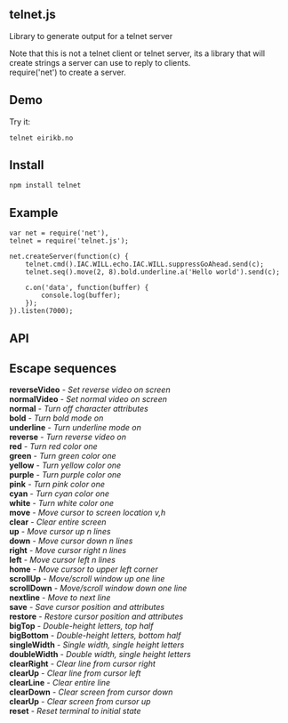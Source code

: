 telnet.js
-

Library to generate output for a telnet server

Note that this is not a telnet client or telnet server, its a library that will create strings a server can use to reply to clients.  
require('net') to create a server.

Demo
--
Try it:

    telnet eirikb.no

Install
--

    npm install telnet

Example
--

    var net = require('net'),
    telnet = require('telnet.js');

    net.createServer(function(c) {
        telnet.cmd().IAC.WILL.echo.IAC.WILL.suppressGoAhead.send(c);
        telnet.seq().move(2, 8).bold.underline.a('Hello world').send(c);

        c.on('data', function(buffer) {
            console.log(buffer);
        });
    }).listen(7000);

API
--

Escape sequences
---

<b>reverseVideo</b> - <i>Set reverse video on screen</i>  
<b>normalVideo</b> - <i>Set normal video on screen</i>  
<b>normal</b>  - <i>Turn off character attributes</i>  
<b>bold</b> - <i>Turn bold mode on</i>  
<b>underline</b> - <i> Turn underline mode on</i>  
<b>reverse</b> - <i> Turn reverse video on</i>  
<b>red</b> - <i>Turn red color one</i>  
<b>green</b> - <i>Turn green color one</i>  
<b>yellow</b> - <i>Turn yellow color one</i>  
<b>purple</b> - <i>Turn purple color one</i>  
<b>pink</b> - <i>Turn pink color one</i>  
<b>cyan</b> - <i>Turn cyan color one</i>  
<b>white</b> - <i>Turn white color one</i>  
<b>move</b> - <i> Move cursor to screen location v,h</i>  
<b>clear</b> - <i> Clear entire screen</i>  
<b>up</b> - <i> Move cursor up n lines</i>  
<b>down</b> - <i> Move cursor down n lines</i>  
<b>right</b> - <i> Move cursor right n lines</i>  
<b>left</b> - <i> Move cursor left n lines</i>  
<b>home</b> - <i> Move cursor to upper left corner</i>  
<b>scrollUp</b> - <i> Move/scroll window up one line</i>  
<b>scrollDown</b> - <i> Move/scroll window down one line</i>  
<b>nextline</b> - <i> Move to next line</i>  
<b>save</b> - <i> Save cursor position and attributes</i>  
<b>restore</b> - <i> Restore cursor position and attributes</i>  
<b>bigTop</b> - <i> Double-height letters, top half</i>  
<b>bigBottom</b> - <i> Double-height letters, bottom half</i>  
<b>singleWidth</b> - <i> Single width, single height letters</i>  
<b>doubleWidth</b> - <i> Double width, single height letters</i>  
<b>clearRight</b> - <i> Clear line from cursor right</i>  
<b>clearUp</b> - <i> Clear line from cursor left</i>  
<b>clearLine</b> - <i> Clear entire line</i>  
<b>clearDown</b> - <i> Clear screen from cursor down</i>  
<b>clearUp</b> - <i> Clear screen from cursor up</i>  
<b>reset</b> - <i> Reset terminal to initial state</i>  

